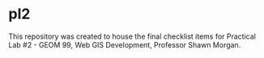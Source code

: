 # pl2
This repository was created to house the final checklist items for Practical Lab #2 - GEOM 99, Web GIS Development, Professor Shawn Morgan.
